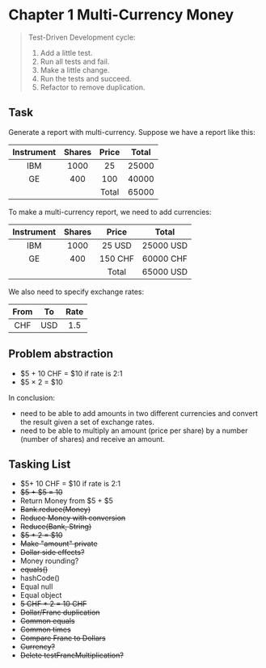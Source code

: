 # Chapter 1 Multi-Currency Money

> Test-Driven Development cycle:
> 1. Add a little test.
> 2. Run all tests and fail.
> 3. Make a little change.
> 4. Run the tests and succeed.
> 5. Refactor to remove duplication.

## Task

Generate a report with multi-currency. Suppose we have a report like this:

|Instrument|Shares|Price|Total|
|:---:|:---:|:---:|:---:|
|IBM|1000|25|25000|
|GE|400|100|40000|
| | |Total|65000|

To make a multi-currency report, we need to add currencies:

|Instrument|Shares|Price|Total|
|:---:|:---:|:---:|:---:|
|IBM|1000|25 USD|25000 USD|
|GE|400|150 CHF|60000 CHF|
| | |Total|65000 USD|

We also need to specify exchange rates:

|From|To|Rate|
|:---:|:---:|:---:|
|CHF|USD|1.5|


## Problem abstraction

- $5 + 10 CHF = $10 if rate is 2:1
- $5 × 2 = $10

In conclusion:

- need to be able to add amounts in two different currencies and convert the result given a set of exchange rates.
- need to be able to multiply an amount (price per share) by a number (number of shares) and receive an amount.

## Tasking List

- $5+ 10 CHF = $10 if rate is 2:1
- ~~$5 + $5 = 10~~
- Return Money from $5 + $5
- ~~Bank.reduce(Money)~~
- ~~Reduce Money with conversion~~
- ~~Reduce(Bank, String)~~
- ~~$5 * 2 = $10~~
- ~~Make "amount" private~~
- ~~Dollar side effects?~~
- Money rounding?
- ~~equals()~~
- hashCode()
- Equal null
- Equal object
- ~~5 CHF * 2 = 10 CHF~~
- ~~Dollar/Franc duplication~~
- ~~Common equals~~
- ~~Common times~~
- ~~Compare Franc to Dollars~~
- ~~Currency?~~
- ~~Delete testFrancMultiplication?~~
